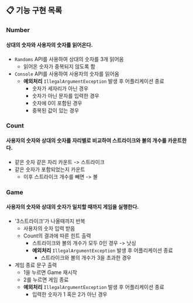 ## 📋 기능 구현 목록
### Number
#### 상대의 숫자와 사용자의 숫자를 읽어온다.
- `Randoms` API를 사용하여 상대의 숫자를 3개 읽어옴
  -  읽어온 숫자가 중복되지 않도록 함
- `Console` API를 사용하여 사용자의 숫자를 읽어옴
  - **예외처리** `IllegalArgumentException` 발생 후 어플리케이션 종료
    - 숫자가 세자리가 아닌 경우
    - 숫자가 아닌 문자를 입력한 경우
    - 숫자에 0이 포함된 경우
    - 중복된 값이 있는 경우
### Count
#### 사용자의 숫자와 상대의 숫자를 자리별로 비교하여 스트라이크와 볼의 개수를 카운트한다.
- 같은 숫자 같은 자리 카운트 -> 스트라이크
- 같은 숫자가 포함되었는지 카운트
  - 이후 스트라이크 개수를 빼면 -> 볼
### Game
#### 사용자의 숫자와 상대의 숫자가 일치할 때까지 게임을 실행한다.
- '3스트라이크'가 나올때까지 반복
  - 사용자의 숫자 입력 받음
  - Count의 결과에 따른 힌트 출력
    - 스트라이크와 볼의 개수가 모두 0인 경우 -> 낫싱
    - **예외처리** `IllegalArgumentException` 발생 후 어플리케이션 종료
      - 스트라이크와 볼의 개수가 3을 초과한 경우
- 게임 종료 문구 출력
  - 1을 누르면 Game 재시작
  - 2를 누르면 게임 종료
  - **예외처리** `IllegalArgumentException` 발생 후 어플리케이션 종료
    - 입력한 숫자가 1 혹은 2가 아닌 경우
